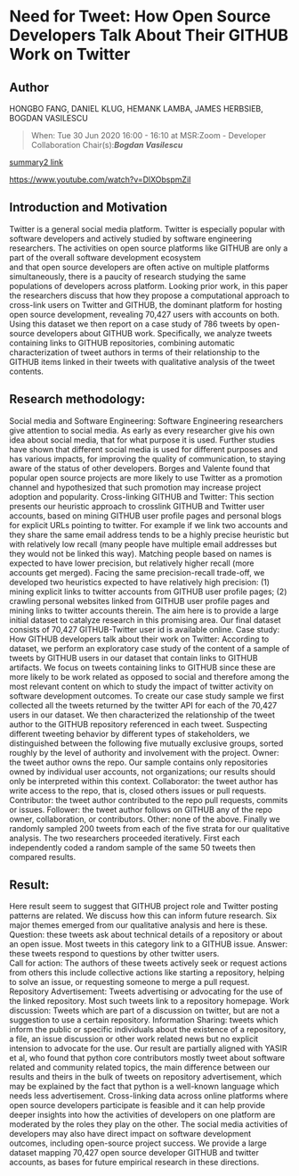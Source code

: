 # Need for Tweet: How Open Source Developers Talk About Their GITHUB Work on Twitter 

## Author

HONGBO FANG, DANIEL KLUG, HEMANK LAMBA, JAMES HERBSIEB, BOGDAN 
VASILESCU

>When: Tue 30 Jun 2020 16:00 - 16:10 at MSR:Zoom - Developer Collaboration 
Chair(s):**_Bogdan Vasilescu_**

[summary2 link](https://cmustrudel.github.io/papers/msr20tweets.pdf)

https://www.youtube.com/watch?v=DlXObspmZiI

## Introduction and Motivation

Twitter is a general social media platform. Twitter is especially popular with software 
developers and actively studied by software engineering researchers. The activities on open 
source platforms like GITHUB are only a part of the overall software development ecosystem  
and that open source developers are often active on multiple platforms simultaneously, there is 
a paucity of research studying the same populations of developers across platform.
Looking prior work, in this paper the researchers discuss that how they propose a 
computational approach to cross-link users on Twitter and GITHUB, the dominant platform for 
hosting open source development, revealing 70,427 users with accounts on both. Using this 
dataset we then report on a case study of 786 tweets by open-source developers about GITHUB
work. Specifically, we analyze tweets containing links to GITHUB repositories, combining 
automatic characterization of tweet authors in terms of their relationship to the GITHUB items 
linked in their tweets with qualitative analysis of the tweet contents. 

## Research methodology:

Social media and Software Engineering: Software Engineering researchers give attention 
to social media. As early as every researcher give his own idea about social media, that for what 
purpose it is used. Further studies have shown that different social media is used for different 
purposes and has various impacts, for improving the quality of communication, to staying 
aware of the status of other developers.
Borges and Valente found that popular open source projects are more likely to use Twitter as a 
promotion channel and hypothesized that such promotion may increase project adoption and 
popularity.
Cross-linking GITHUB and Twitter:  This section presents our heuristic approach to crosslink GITHUB and Twitter user accounts, based on mining GITHUB user profile pages and 
personal blogs for explicit URLs pointing to twitter. For example if we link two accounts and 
they share the same email address tends to be a highly precise heuristic but with relatively low 
recall (many people have multiple email addresses but they would not be linked this way). 
Matching people based on names is expected to have lower precision, but relatively higher 
recall (more accounts get merged). Facing the same precision-recall trade-off, we developed 
two heuristics expected to have relatively high precision: (1) mining explicit links to twitter 
accounts from GITHUB user profile pages; (2) crawling personal websites linked from GITHUB
user profile pages and mining links to twitter accounts therein. The aim here is to provide a 
large initial dataset to catalyze research in this promising area.
Our final dataset consists of 70,427 GITHUB-Twitter user id is available online. 
Case study: How GITHUB developers talk about their work on Twitter: According to dataset, we 
perform an exploratory case study of the content of a sample of tweets by GITHUB users in our 
dataset that contain links to GITHUB artifacts.
We focus on tweets containing links to GITHUB since these are more likely to be work related as 
opposed to social and therefore among the most relevant content on which to study the impact 
of twitter activity on software development outcomes. To create our case study sample we first 
collected all the tweets returned by the twitter API for each of the 70,427 users in our dataset. 
We then characterized the relationship of the tweet author to the GITHUB repository 
referenced in each tweet. Suspecting different tweeting behavior by different types of 
stakeholders, we distinguished between the following five mutually exclusive groups, sorted 
roughly by the level of authority and involvement with the project.
Owner: the tweet author owns the repo. Our sample contains only repositories owned by
individual user accounts, not organizations; our results should only be interpreted within this 
context.
Collaborator: the tweet author has write access to the repo, that is, closed others issues or pull 
requests.
Contributor: the tweet author contributed to the repo pull requests, commits or issues.
Follower: the tweet author follows on GITHUB any of the repo owner, collaboration, or 
contributors.
Other: none of the above.
Finally we randomly sampled 200 tweets from each of the five strata for our qualitative 
analysis. The two researchers proceeded iteratively. First each independently coded a random 
sample of the same 50 tweets then compared results. 


## Result:

Here result seem to suggest that GITHUB project role and Twitter posting patterns are related. 
We discuss how this can inform future research.
Six major themes emerged from our qualitative analysis and here is these.
Question: these tweets ask about technical details of a repository or about an open issue. Most 
tweets in this category link to a GITHUB issue.
Answer: these tweets respond to questions by other twitter users.  
Call for action: The authors of these tweets actively seek or request actions from others this 
include collective actions like starting a repository, helping to solve an issue, or requesting 
someone to merge a pull request.
Repository Advertisement: Tweets advertising or advocating for the use of the linked 
repository. Most such tweets link to a repository homepage.
Work discussion: Tweets which are part of a discussion on twitter, but are not a suggestion to 
use a certain repository.
Information Sharing: tweets which inform the public or specific individuals about the existence 
of a repository, a file, an issue discussion or other work related news but no explicit intension to 
advocate for the use.
Our result are partially aligned with YASIR et al, who found that python core contributors 
mostly tweet about software related and community related topics, the main difference 
between our results and theirs in the bulk of tweets on repository advertisement, which may be 
explained by the fact that python is a well-known language which needs less advertisement.
Cross-linking data across online platforms where open source developers participate is feasible 
and it can help provide deeper insights into how the activities of developers on one platform 
are moderated by the roles they play on the other. The social media activities of developers 
may also have direct impact on software development outcomes, including open-source project 
success. We provide a large dataset mapping 70,427 open source developer GITHUB and 
twitter accounts, as bases for future empirical research in these directions. 
